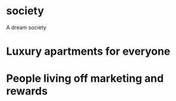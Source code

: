 # society

A dream society

# Luxury apartments for everyone

# People living off marketing and rewards

